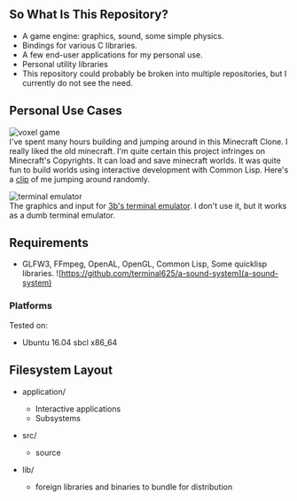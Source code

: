 ## So What Is This Repository?
- A game engine: graphics, sound, some simple physics.
- Bindings for various C libraries.
- A few end-user applications for my personal use.
- Personal utility libraries  
- This repository could probably be broken into multiple repositories, but I currently do not see the need.

## Personal Use Cases
![voxel game](https://user-images.githubusercontent.com/14166099/39225064-57b43bfa-4818-11e8-9f33-4737ae6f18b7.png)  
I've spent many hours building and jumping around in this Minecraft Clone. I really liked the old minecraft. I'm quite certain this project infringes on Minecraft's Copyrights. It can load and save minecraft worlds. It was quite fun to build worlds using interactive development with Common Lisp. Here's a [clip](https://www.youtube.com/watch?v=DJLquOyreQQ) of me jumping around randomly. 

![terminal emulator](https://user-images.githubusercontent.com/14166099/39225409-3571051c-481a-11e8-8160-422a7052e605.png)  
The graphics and input for [3b's terminal emulator](https://github.com/3b/3bst). I don't use it, but it works as a dumb terminal emulator.

## Requirements
- GLFW3, FFmpeg, OpenAL, OpenGL, Common Lisp, Some quicklisp libraries. ![https://github.com/terminal625/a-sound-system](a-sound-system)

### Platforms
Tested on:
- Ubuntu 16.04 sbcl x86_64

## Filesystem Layout
- application/
    - Interactive applications
    - Subsystems	
		
- src/
    - source

- lib/
    - foreign libraries and binaries to bundle for distribution
